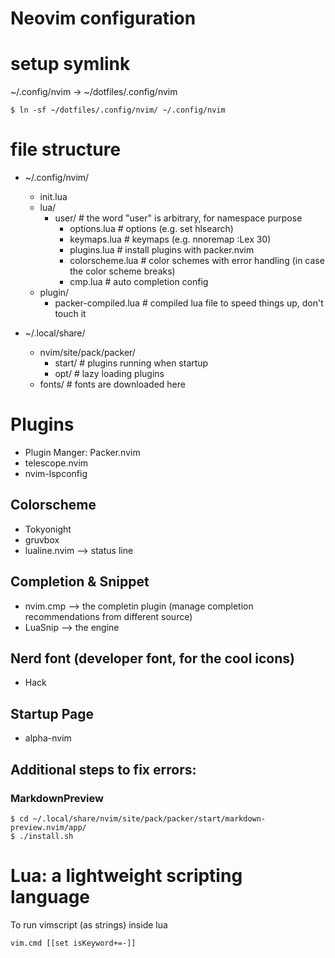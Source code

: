 # Neovim configuration

# setup symlink
~/.config/nvim -> ~/dotfiles/.config/nvim

```
$ ln -sf ~/dotfiles/.config/nvim/ ~/.config/nvim
```

# file structure
- ~/.config/nvim/
	- init.lua
  - lua/
    - user/                # the word "user" is arbitrary, for namespace purpose
      - options.lua        # options (e.g. set hlsearch) 
      - keymaps.lua        # keymaps (e.g. nnoremap <C-e> :Lex 30<CR>)
      - plugins.lua        # install plugins with packer.nvim
      - colorscheme.lua    # color schemes with error handling (in case the color scheme breaks)
      - cmp.lua            # auto completion config
  - plugin/
    - packer-compiled.lua  # compiled lua file to speed things up, don't touch it

- ~/.local/share/
  - nvim/site/pack/packer/
    - start/                 # plugins running when startup
    - opt/                   # lazy loading plugins
  - fonts/                   # fonts are downloaded here

# Plugins
- Plugin Manger: Packer.nvim
- telescope.nvim  
- nvim-lspconfig  

## Colorscheme
- Tokyonight
- gruvbox
- lualine.nvim    --> status line

## Completion & Snippet
- nvim.cmp        --> the completin plugin (manage completion recommendations from different source)
- LuaSnip         --> the engine

## Nerd font (developer font, for the cool icons)
- Hack

## Startup Page
- alpha-nvim

## Additional steps to fix errors:
### MarkdownPreview
```
$ cd ~/.local/share/nvim/site/pack/packer/start/markdown-preview.nvim/app/
$ ./install.sh
```

# Lua: a lightweight scripting language
To run vimscript (as strings) inside lua
```
vim.cmd [[set isKeyword+=-]]
```

